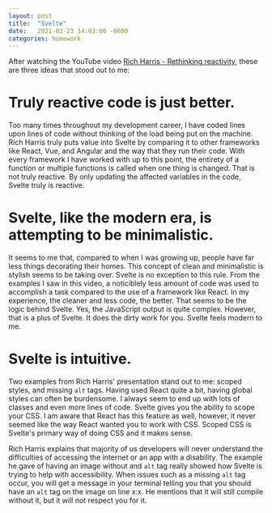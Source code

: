 ```yaml
---
layout: post
title:  "Svelte"
date:   2021-02-23 14:02:00 -0600
categories: homework
---
```


After watching the YouTube video [Rich Harris - Rethinking reactivity](https://www.youtube.com/watch?v=AdNJ3fydeao&feature=emb_title), these are three ideas that stood out to me:

# Truly reactive code is just better.

Too many times throughout my development career, I have coded lines upon lines of code without thinking of the load being put on the machine. Rich Harris truly puts value into Svelte by comparing it to other frameworks like React, Vue, and Angular and the way that they run their code. With every framework I have worked with up to this point, the entirety of a function or multiple functions is called when one thing is changed. That is not truly reactive. By only updating the affected variables in the code, Svelte truly is reactive.

# Svelte, like the modern era, is attempting to be minimalistic.

It seems to me that, compared to when I was growing up, people have far less things decorating their homes. This concept of clean and minimalistic is stylish seems to be taking over. Svelte is no exception to this rule. From the examples I saw in this video, a noticiblely less amount of code was used to accomplish a task compared to the use of a framework like React. In my experience, the cleaner and less code, the better. That seems to be the logic behind Svelte. Yes, the JavaScript output is quite complex. However, that is a plus of Svelte. It does the dirty work for you. Svelte feels modern to me.

# Svelte is intuitive.

Two examples from Rich Harris' presentation stand out to me: scoped styles, and missing <code>alt</code> tags. Having used React quite a bit, having global styles can often be burdensome. I always seem to end up with lots of classes and even more lines of code. Svelte gives you the ability to scope your CSS. I am aware that React has this feature as well, however, it never seemed like the way React wanted you to work with CSS. Scoped CSS is Svelte's primary way of doing CSS and it makes sense.

Rich Harris explains that majority of us developers will never understand the difficulties of accessing the internet or an app with a disability. The example he gave of having an image without and <code>alt</code> tag really showed how Svelte is trying to help with accessibility. When issues such as a missing <code>alt</code> tag occur, you will get a message in your terminal telling you that you should have an <code>alt</code> tag on the image on line x:x. He mentions that it will still compile without it, but it will not respect you for it.
